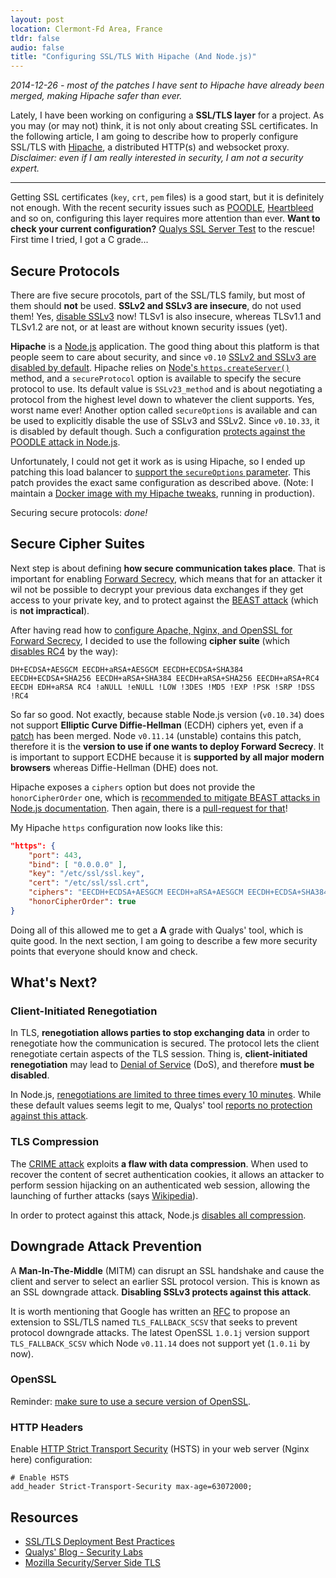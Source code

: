 ```yaml
---
layout: post
location: Clermont-Fd Area, France
tldr: false
audio: false
title: "Configuring SSL/TLS With Hipache (And Node.js)"
---
```


_2014-12-26 - most of the patches I have sent to Hipache have already been
merged, making Hipache safer than ever._

Lately, I have been working on configuring a **SSL/TLS layer** for a project. As
you may (or may not) think, it is not only about creating SSL certificates. In
the following article, I am going to describe how to properly configure SSL/TLS
with [Hipache](https://github.com/hipache/hipache), a distributed HTTP(s) and
websocket proxy.
_Disclaimer: even if I am really interested in security, I am not a security
expert._

---

Getting SSL certificates (`key`, `crt`, `pem` files) is a good start, but it is
definitely not enough. With the recent security issues such as
[POODLE](https://www.openssl.org/~bodo/ssl-poodle.pdf),
[Heartbleed](http://heartbleed.com/) and so on, configuring this layer requires
more attention than ever.
**Want to check your current configuration?** [Qualys SSL Server
Test](https://www.ssllabs.com/ssltest/index.html) to the rescue! First time I
tried, I got a C grade...

## Secure Protocols

There are five secure procotols, part of the SSL/TLS family, but most of them
should **not** be used. **SSLv2 and SSLv3 are insecure**, do not used them! Yes,
[disable SSLv3](https://disablessl3.com/) now! TLSv1 is also insecure, whereas
TLSv1.1 and TLSv1.2 are not, or at least are without known security issues
(yet).

**Hipache** is a [Node.js](http://nodejs.org/) application. The good thing about
this platform is that people seem to care about security, and since `v0.10`
[SSLv2 and SSLv3 are disabled by
default](https://github.com/joyent/node/pull/8551). Hipache relies on [Node's
`https.createServer()`](http://nodejs.org/api/https.html#https_https_createserver_options_requestlistener)
method, and a `secureProtocol` option is available to specify the secure
protocol to use. Its default value is `SSLv23_method` and is about negotiating a
protocol from the highest level down to whatever the client supports. Yes, worst
name ever! Another option called `secureOptions` is available and can be used to
explicitly disable the use of SSLv3 and SSLv2. Since `v0.10.33`, it is disabled
by default though. Such a configuration [protects against the POODLE attack in
Node.js](https://gist.github.com/3rd-Eden/715522f6950044da45d8).

Unfortunately, I could not get it work as is using Hipache, so I ended up
patching this load balancer to [support the `secureOptions`
parameter](https://github.com/hipache/hipache/pull/178). This patch provides the
exact same configuration as described above. (Note: I maintain a [Docker image
with my Hipache tweaks](https://registry.hub.docker.com/u/willdurand/hipache/),
running in production).

Securing secure protocols: _done!_

## Secure Cipher Suites

Next step is about defining **how secure communication takes place**. That is
important for enabling [Forward
Secrecy](https://community.qualys.com/blogs/securitylabs/2013/06/25/ssl-labs-deploying-forward-secrecy),
which means that for an attacker it wil not be possible to decrypt your previous
data exchanges if they get access to your private key, and to protect against
the [BEAST
attack](https://community.qualys.com/blogs/securitylabs/2011/10/17/mitigating-the-beast-attack-on-tls)
(which is **not impractical**).

After having read how to [configure Apache, Nginx, and OpenSSL for Forward
Secrecy](https://community.qualys.com/blogs/securitylabs/2013/08/05/configuring-apache-nginx-and-openssl-for-forward-secrecy),
I decided to use the following **cipher suite** (which [disables
RC4](https://community.qualys.com/blogs/securitylabs/2013/03/19/rc4-in-tls-is-broken-now-what)
by the way):

    DH+ECDSA+AESGCM EECDH+aRSA+AESGCM EECDH+ECDSA+SHA384 EECDH+ECDSA+SHA256 EECDH+aRSA+SHA384 EECDH+aRSA+SHA256 EECDH+aRSA+RC4 EECDH EDH+aRSA RC4 !aNULL !eNULL !LOW !3DES !MD5 !EXP !PSK !SRP !DSS !RC4

So far so good. Not exactly, because stable Node.js version (`v0.10.34`) does
not support **Elliptic Curve Diffie-Hellman** (ECDH) ciphers yet, even if a
[patch](https://github.com/joyent/node/commit/bb909ad64285194b3d02322e3fb4b17ff5192c50)
has been merged. Node `v0.11.14` (unstable) contains this patch, therefore it is
the **version to use if one wants to deploy Forward Secrecy**. It is important
to support ECDHE because it is **supported by all major modern browsers**
whereas Diffie-Hellman (DHE) does not.

Hipache exposes a `ciphers` option but does not provide the `honorCipherOrder`
one, which is [recommended to mitigate BEAST attacks in Node.js
documentation](http://nodejs.org/api/tls.html). Then again, there is a
[pull-request for that](https://github.com/hipache/hipache/pull/177)!

My Hipache `https` configuration now looks like this:

```json
"https": {
    "port": 443,
    "bind": [ "0.0.0.0" ],
    "key": "/etc/ssl/ssl.key",
    "cert": "/etc/ssl/ssl.crt",
    "ciphers": "EECDH+ECDSA+AESGCM EECDH+aRSA+AESGCM EECDH+ECDSA+SHA384 EECDH+ECDSA+SHA256 EECDH+aRSA+SHA384 EECDH+aRSA+SHA256 EECDH+aRSA+RC4 EECDH EDH+aRSA RC4 !aNULL !eNULL !LOW !3DES !MD5 !EXP !PSK !SRP !DSS !RC4",
    "honorCipherOrder": true
}
```

Doing all of this allowed me to get a **A** grade with Qualys' tool, which is
quite good. In the next section, I am going to describe a few more security
points that everyone should know and check.

## What's Next?

### Client-Initiated Renegotiation

In TLS, **renegotiation allows parties to stop exchanging data** in order to
renegotiate how the communication is secured. The protocol lets the client
renegotiate certain aspects of the TLS session. Thing is, **client-initiated
renegotiation** may lead to [Denial of
Service](https://community.qualys.com/blogs/securitylabs/2011/10/31/tls-renegotiation-and-denial-of-service-attacks)
(DoS), and therefore **must be disabled**.

In Node.js, [renegotiations are limited to three times every 10
minutes](http://nodejs.org/api/tls.html#tls_client_initiated_renegotiation_attack_mitigation).
While these default values seems legit to me, Qualys' tool [reports no
protection against this attack](https://community.qualys.com/thread/14077).

### TLS Compression

The [CRIME
attack](https://community.qualys.com/blogs/securitylabs/2012/09/14/crime-information-leakage-attack-against-ssltls)
exploits **a flaw with data compression**. When used to recover the content of
secret authentication cookies, it allows an attacker to perform session
hijacking on an authenticated web session, allowing the launching of further
attacks (says [Wikipedia](http://en.wikipedia.org/wiki/CRIME)).

In order to protect against this attack, Node.js [disables all
compression](https://github.com/joyent/node/issues/1523).

## Downgrade Attack Prevention

A **Man-In-The-Middle** (MITM) can disrupt an SSL handshake and cause the client
and server to select an earlier SSL protocol version. This is known as an SSL
downgrade attack. **Disabling SSLv3 protects against this attack**.

It is worth mentioning that Google has written an
[RFC](https://tools.ietf.org/html/draft-ietf-tls-downgrade-scsv-00) to propose
an extension to SSL/TLS named `TLS_FALLBACK_SCSV` that seeks to prevent protocol
downgrade attacks. The latest OpenSSL `1.0.1j` version support
`TLS_FALLBACK_SCSV` which Node `v0.11.14` does not support yet (`1.0.1i` by
now).

### OpenSSL

Reminder: [make sure to use a secure version of
OpenSSL](http://serverfault.com/questions/587324/heartbleed-how-to-reliably-and-portably-check-the-openssl-version).

### HTTP Headers

Enable [HTTP Strict Transport
Security](https://www.owasp.org/index.php/HTTP_Strict_Transport_Security) (HSTS)
in your web server (Nginx here) configuration:

    # Enable HSTS
    add_header Strict-Transport-Security max-age=63072000;

## Resources

* [SSL/TLS Deployment Best
  Practices](https://www.ssllabs.com/downloads/SSL_TLS_Deployment_Best_Practices.pdf)
* [Qualys' Blog - Security Labs](https://community.qualys.com/blogs/securitylabs)
* [Mozilla Security/Server Side
  TLS](https://wiki.mozilla.org/Security/Server_Side_TLS)
